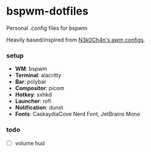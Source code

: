 # bspwm-dotfiles
Personal .config files for bspwm

Heavily based/inspired from [N3k0Ch4n's awm configs](https://github.com/N3k0Ch4n/Another_dotfiles).

### setup
- **WM**: bspwm
- **Terminal**: alacritty
- **Bar**: polybar
- **Compositor**: picom
- **Hotkey**: sxhkd
- **Launcher**: rofi
- **Notification**: dunst
- **Fonts**: CaskaydiaCove Nerd Font, JetBrains Mono

### todo
-  [ ] volume hud

